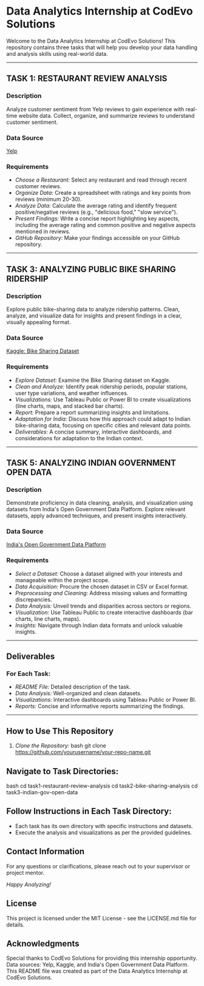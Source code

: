 # Data Analytics Internship at CodEvo Solutions

Welcome to the Data Analytics Internship at CodEvo Solutions! This repository contains three tasks that will help you develop your data handling and analysis skills using real-world data.

---

## TASK 1: RESTAURANT REVIEW ANALYSIS

### Description
Analyze customer sentiment from Yelp reviews to gain experience with real-time website data. Collect, organize, and summarize reviews to understand customer sentiment.

### Data Source
[Yelp](https://m.yelp.com/)

### Requirements
- *Choose a Restaurant:* Select any restaurant and read through recent customer reviews.
- *Organize Data:* Create a spreadsheet with ratings and key points from reviews (minimum 20-30).
- *Analyze Data:* Calculate the average rating and identify frequent positive/negative reviews (e.g., "delicious food," "slow service").
- *Present Findings:* Write a concise report highlighting key aspects, including the average rating and common positive and negative aspects mentioned in reviews.
- *GitHub Repository:* Make your findings accessible on your GitHub repository.

---

## TASK 3: ANALYZING PUBLIC BIKE SHARING RIDERSHIP

### Description
Explore public bike-sharing data to analyze ridership patterns. Clean, analyze, and visualize data for insights and present findings in a clear, visually appealing format.

### Data Source
[Kaggle: Bike Sharing Dataset](https://www.kaggle.com/lakshmi25npathi/bike-sharing-dataset/tasks)

### Requirements
- *Explore Dataset:* Examine the Bike Sharing dataset on Kaggle.
- *Clean and Analyze:* Identify peak ridership periods, popular stations, user type variations, and weather influences.
- *Visualizations:* Use Tableau Public or Power BI to create visualizations (line charts, maps, and stacked bar charts).
- *Report:* Prepare a report summarizing insights and limitations.
- *Adaptation for India:* Discuss how this approach could adapt to Indian bike-sharing data, focusing on specific cities and relevant data points.
- *Deliverables:* A concise summary, interactive dashboards, and considerations for adaptation to the Indian context.

---

## TASK 5: ANALYZING INDIAN GOVERNMENT OPEN DATA

### Description
Demonstrate proficiency in data cleaning, analysis, and visualization using datasets from India's Open Government Data Platform. Explore relevant datasets, apply advanced techniques, and present insights interactively.

### Data Source
[India's Open Government Data Platform](https://data.gov.in/)

### Requirements
- *Select a Dataset:* Choose a dataset aligned with your interests and manageable within the project scope.
- *Data Acquisition:* Procure the chosen dataset in CSV or Excel format.
- *Preprocessing and Cleaning:* Address missing values and formatting discrepancies.
- *Data Analysis:* Unveil trends and disparities across sectors or regions.
- *Visualization:* Use Tableau Public to create interactive dashboards (bar charts, line charts, maps).
- *Insights:* Navigate through Indian data formats and unlock valuable insights.

---

## Deliverables

### For Each Task:
- *README File:* Detailed description of the task.
- *Data Analysis:* Well-organized and clean datasets.
- *Visualizations:* Interactive dashboards using Tableau Public or Power BI.
- *Reports:* Concise and informative reports summarizing the findings.

---

## How to Use This Repository

1. *Clone the Repository:* 
   bash
   git clone https://github.com/yourusername/your-repo-name.git

## Navigate to Task Directories:
bash
cd task1-restaurant-review-analysis
cd task2-bike-sharing-analysis
cd task3-indian-gov-open-data

## Follow Instructions in Each Task Directory:
- Each task has its own directory with specific instructions and datasets.
- Execute the analysis and visualizations as per the provided guidelines.

## Contact Information
For any questions or clarifications, please reach out to your supervisor or project mentor.

*Happy Analyzing!*

## License
This project is licensed under the MIT License - see the LICENSE.md file for details.

## Acknowledgments
Special thanks to CodEvo Solutions for providing this internship opportunity.
Data sources: Yelp, Kaggle, and India's Open Government Data Platform.
This README file was created as part of the Data Analytics Internship at CodEvo Solutions.
